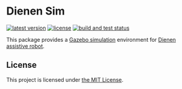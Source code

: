 # Dienen Sim

[![latest version](https://img.shields.io/github/v/release/threeal/dienen_sim.svg)](https://github.com/threeal/dienen_sim/releases/)
[![license](https://img.shields.io/github/license/threeal/dienen_sim.svg)](./LICENSE)
[![build and test status](https://github.com/threeal/dienen_sim/actions/workflows/build-and-test.yml/badge.svg)](https://github.com/threeal/dienen_sim/actions)

This package provides a [Gazebo simulation](http://gazebosim.org/) environment for [Dienen assistive robot](https://github.com/threeal/proposal-ta-simulasi-robot).

## License

This project is licensed under [the MIT License](./LICENSE).
